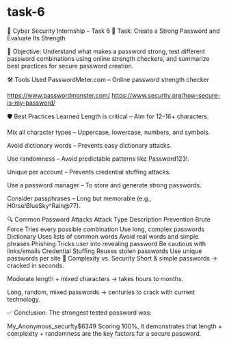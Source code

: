 # task-6
🔐 Cyber Security Internship – Task 6
📌 Task: Create a Strong Password and Evaluate Its Strength

🎯 Objective:
Understand what makes a password strong, test different password combinations using online strength checkers, and summarize best practices for secure password creation.

🛠 Tools Used
PasswordMeter.com – Online password strength checker

https://www.passwordmonster.com/
https://www.security.org/how-secure-is-my-password/


🛡 Best Practices Learned
Length is critical – Aim for 12–16+ characters.

Mix all character types – Uppercase, lowercase, numbers, and symbols.

Avoid dictionary words – Prevents easy dictionary attacks.

Use randomness – Avoid predictable patterns like Password123!.

Unique per account – Prevents credential stuffing attacks.

Use a password manager – To store and generate strong passwords.

Consider passphrases – Long but memorable (e.g., H0rse!BlueSky^Rain@77).

🔍 Common Password Attacks
Attack Type	Description	Prevention
Brute Force	Tries every possible combination	Use long, complex passwords
Dictionary	Uses lists of common words	Avoid real words and simple phrases
Phishing	Tricks user into revealing password	Be cautious with links/emails
Credential Stuffing	Reuses stolen passwords	Use unique passwords per site
📌 Complexity vs. Security
Short & simple passwords → cracked in seconds.

Moderate length + mixed characters → takes hours to months.

Long, random, mixed passwords → centuries to crack with current technology.

✅ Conclusion:
The strongest tested password was:

My_Anonymous_secur!ty$6349
Scoring 100%, it demonstrates that length + complexity + randomness are the key factors for a secure password.

